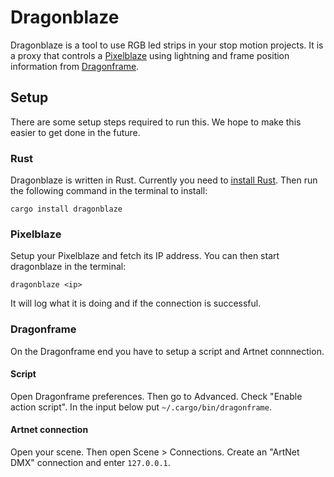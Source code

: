 # Dragonblaze

Dragonblaze is a tool to use RGB led strips in your stop motion projects. It is a proxy that controls a [Pixelblaze](https://www.bhencke.com/pixelblaze) using lightning and frame position information from [Dragonframe](https://www.dragonframe.com).

## Setup

There are some setup steps required to run this. We hope to make this easier to get done in the future.

### Rust

Dragonblaze is written in Rust. Currently you need to [install Rust](https://forge.rust-lang.org/infra/other-installation-methods.html#other-ways-to-install-rustup). Then run the following command in the terminal to install:

```
cargo install dragonblaze
```

### Pixelblaze

Setup your Pixelblaze and fetch its IP address. You can then start dragonblaze in the terminal:

```
dragonblaze <ip>
```

It will log what it is doing and if the connection is successful.

### Dragonframe

On the Dragonframe end you have to setup a script and Artnet
connnection.

#### Script

Open Dragonframe preferences. Then go to Advanced. Check "Enable action script". In the input below put `~/.cargo/bin/dragonframe`.

#### Artnet connection

Open your scene. Then open Scene > Connections. Create an "ArtNet DMX" connection and enter `127.0.0.1`.
